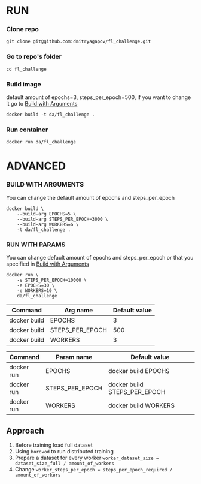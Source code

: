 # RUN

### Clone repo

```
git clone git@github.com:dmitryagapov/fl_challenge.git
```

### Go to repo's folder

```
cd fl_challenge
```

### Build image

default amount of epochs=3, steps_per_epoch=500, if you want to change it go
to [Build with Arguments](README.md#build-with-arguments)

```
docker build -t da/fl_challenge .
```

### Run container

```
docker run da/fl_challenge
```

# ADVANCED

### BUILD WITH ARGUMENTS

You can change the default amount of epochs and steps_per_epoch

```
docker build \
    --build-arg EPOCHS=5 \
    --build-arg STEPS_PER_EPOCH=3000 \
    --build-arg WORKERS=6 \
    -t da/fl_challenge .
```

### RUN WITH PARAMS

You can change default amount of epochs and steps_per_epoch or that you specified
in [Build with Arguments](README.md#build-with-arguments)

```
docker run \
    -e STEPS_PER_EPOCH=10000 \
    -e EPOCHS=30 \
    -e WORKERS=10 \
    da/fl_challenge
```

| Command      | Arg name       | Default value|
| ------------ | -------------- | ------------ |
| docker build | EPOCHS         | 3            |
| docker build | STEPS_PER_EPOCH| 500         |
| docker build | WORKERS        | 3            |

| Command      | Param name     | Default value                |
| ------------ | -------------- | -----------------------------|
| docker run   | EPOCHS         | docker build EPOCHS          |
| docker run   | STEPS_PER_EPOCH| docker build STEPS_PER_EPOCH |
| docker run   | WORKERS        | docker build WORKERS         |

## Approach

1. Before training load full dataset
2. Using `horovod` to run distributed training
3. Prepare a dataset for every worker `worker_dataset_size = dataset_size_full / amount_of_workers`
4. Change `worker_steps_per_epoch = steps_per_epoch_required / amount_of_workers` 


